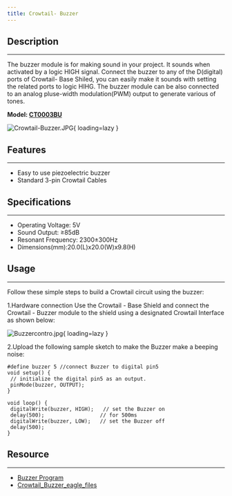 ```yaml
---
title: Crowtail- Buzzer
---
```


## Description
-----------

The buzzer module is for making sound in your project. It sounds when activated by a logic HIGH signal. Connect the buzzer to any of the D(digital) ports of Crowtail- Base Shiled, you can easily make it sounds with setting the related ports to logic HIHG. The buzzer module can be also connected to an analog pluse-width modulation(PWM) output to generate various of tones.

**Model: [CT0003BU](http://www.elecrow.com/crowtail-buzzer-p-1223.html)**

![Crowtail-Buzzer.JPG](https://wiki.elecrow.com/images/thumb/7/75/Crowtail-Buzzer.JPG/600px-Crowtail-Buzzer.JPG){ loading=lazy }

## Features
--------

- Easy to use piezoelectric buzzer
- Standard 3-pin Crowtail Cables

## Specifications
--------------

- Operating Voltage: 5V
- Sound Output: ≥85dB
- Resonant Frequency: 2300±300Hz
- Dimensions(mm):20.0(L)x20.0(W)x9.8(H)

## Usage
-----

Follow these simple steps to build a Crowtail circuit using the buzzer:

1.Hardware connection Use the Crowtail - Base Shield and connect the Crowtail - Buzzer module to the shield using a designated Crowtail Interface as shown below:

![Buzzercontro.jpg](https://wiki.elecrow.com/images/thumb/b/b4/Buzzercontro.jpg/400px-Buzzercontro.jpg){ loading=lazy }

2.Upload the following sample sketch to make the Buzzer make a beeping noise:

```
#define buzzer 5 //connect Buzzer to digital pin5
void setup() {                
 // initialize the digital pin5 as an output.
 pinMode(buzzer, OUTPUT);     
}

void loop() {
 digitalWrite(buzzer, HIGH);   // set the Buzzer on
 delay(500);                  // for 500ms
 digitalWrite(buzzer, LOW);   // set the Buzzer off
 delay(500);
}
```

## Resource
--------

- [Buzzer Program](../../files/Buzzer-zip.md)
- [Crowtail\_Buzzer\_eagle\_files](../../files/Crowtail-Buzzer-files-zip.md)